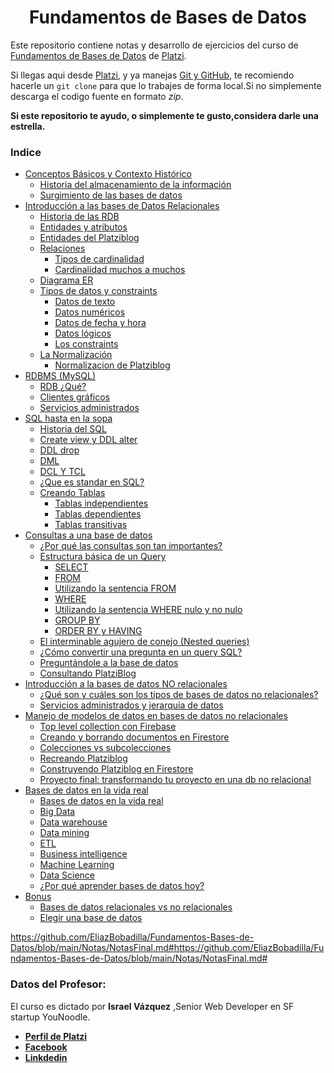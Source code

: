 <div align="center">
  <h1>Fundamentos de Bases de Datos</h1>
</div>

Este repositorio contiene notas  y desarrollo de ejercicios del curso de [Fundamentos de Bases de Datos](https://platzi.com/clases/bd) de [Platzi](https://platzi.com/r/EliazBobadilla).

Si llegas aqui desde [Platzi](https://platzi.com/r/EliazBobadilla), y ya manejas [Git y GitHub](https://platzi.com/clases/git-github/), te recomiendo hacerle un  ```git clone``` para que lo trabajes de forma local.Si no simplemente descarga el codigo fuente en formato *zip*.

**Si este repositorio te ayudo, o simplemente te gusto,considera darle una estrella.**

### Indice
- [Conceptos Básicos y Contexto Histórico](https://github.com/EliazBobadilla/Fundamentos-Bases-de-Datos/blob/main/Notas/NotasFinal.md#CONCEPTOS-BÁSICOS-Y-CONTEXTO-HISTÓRICO)
  - [Historia del almacenamiento de la información](https://github.com/EliazBobadilla/Fundamentos-Bases-de-Datos/blob/main/Notas/NotasFinal.md#Historia-del-almacenamiento-de-la-información)
  - [Surgimiento de las bases de datos](https://github.com/EliazBobadilla/Fundamentos-Bases-de-Datos/blob/main/Notas/NotasFinal.md#Surgimiento-de-las-bases-de-datos)
- [Introducción a las bases de Datos Relacionales](https://github.com/EliazBobadilla/Fundamentos-Bases-de-Datos/blob/main/Notas/NotasFinal.md#INTRODUCCIÓN-A-LAS-BASES-DE-DATOS-RELACIONALES)
  - [Historia de las RDB](https://github.com/EliazBobadilla/Fundamentos-Bases-de-Datos/blob/main/Notas/NotasFinal.md#Historia-de-las-RDB)
  - [Entidades y atributos](https://github.com/EliazBobadilla/Fundamentos-Bases-de-Datos/blob/main/Notas/NotasFinal.md#Entidades-y-atributos)
  - [Entidades del Platziblog](https://github.com/EliazBobadilla/Fundamentos-Bases-de-Datos/blob/main/Notas/NotasFinal.md#Entidades-del-Platziblog)
  - [Relaciones](https://github.com/EliazBobadilla/Fundamentos-Bases-de-Datos/blob/main/Notas/NotasFinal.md#Relaciones)
    - [Tipos de cardinalidad](https://github.com/EliazBobadilla/Fundamentos-Bases-de-Datos/blob/main/Notas/NotasFinal.md#Tipos-de-cardinalidad)
    - [Cardinalidad muchos a muchos](https://github.com/EliazBobadilla/Fundamentos-Bases-de-Datos/blob/main/Notas/NotasFinal.md#Cardinalidad-muchos-a-muchos)
  - [Diagrama ER](https://github.com/EliazBobadilla/Fundamentos-Bases-de-Datos/blob/main/Notas/NotasFinal.md#Diagrama-ER)
  - [Tipos de datos y constraints](https://github.com/EliazBobadilla/Fundamentos-Bases-de-Datos/blob/main/Notas/NotasFinal.md#Tipos-de-datos-y-constraints)
    - [Datos de texto](https://github.com/EliazBobadilla/Fundamentos-Bases-de-Datos/blob/main/Notas/NotasFinal.md#Datos-de-texto)
    - [Datos numéricos](https://github.com/EliazBobadilla/Fundamentos-Bases-de-Datos/blob/main/Notas/NotasFinal.md#Datos-numéricos)
    - [Datos de fecha y hora](https://github.com/EliazBobadilla/Fundamentos-Bases-de-Datos/blob/main/Notas/NotasFinal.md#Datos-de-fecha-y-hora)
    - [Datos lógicos](https://github.com/EliazBobadilla/Fundamentos-Bases-de-Datos/blob/main/Notas/NotasFinal.md#Datos-lógicos)
    - [Los constraints](https://github.com/EliazBobadilla/Fundamentos-Bases-de-Datos/blob/main/Notas/NotasFinal.md#Los-constraints)
  - [La Normalización](https://github.com/EliazBobadilla/Fundamentos-Bases-de-Datos/blob/main/Notas/NotasFinal.md#La-Normalización)
    - [Normalizacion de Platziblog](https://github.com/EliazBobadilla/Fundamentos-Bases-de-Datos/blob/main/Notas/NotasFinal.md#Normalizacion-de-Platziblog)
- [RDBMS (MySQL)](https://github.com/EliazBobadilla/Fundamentos-Bases-de-Datos/blob/main/Notas/NotasFinal.md#RDBMS-(MySQL))
  - [RDB ¿Qué?](https://github.com/EliazBobadilla/Fundamentos-Bases-de-Datos/blob/main/Notas/NotasFinal.md#RDB-¿Qué?)
  - [Clientes gráficos](https://github.com/EliazBobadilla/Fundamentos-Bases-de-Datos/blob/main/Notas/NotasFinal.md#Clientes-gráficos)
  - [Servicios administrados](https://github.com/EliazBobadilla/Fundamentos-Bases-de-Datos/blob/main/Notas/NotasFinal.md#Servicios-administrados)
- [SQL hasta en la sopa](https://github.com/EliazBobadilla/Fundamentos-Bases-de-Datos/blob/main/Notas/NotasFinal.md#SQL-hasta-en-la-sopa)
  - [Historia del SQL](https://github.com/EliazBobadilla/Fundamentos-Bases-de-Datos/blob/main/Notas/NotasFinal.md#Historia-del-SQL)
  - [Create view y DDL alter](https://github.com/EliazBobadilla/Fundamentos-Bases-de-Datos/blob/main/Notas/NotasFinal.md#Create-view-y-DDL-alter)
  - [DDL drop](https://github.com/EliazBobadilla/Fundamentos-Bases-de-Datos/blob/main/Notas/NotasFinal.md#DDL-drop)
  - [DML](https://github.com/EliazBobadilla/Fundamentos-Bases-de-Datos/blob/main/Notas/NotasFinal.md#DML)
  - [DCL Y TCL](https://github.com/EliazBobadilla/Fundamentos-Bases-de-Datos/blob/main/Notas/NotasFinal.md#DCL-Y-TCL)
  - [¿Que es standar en SQL?](https://github.com/EliazBobadilla/Fundamentos-Bases-de-Datos/blob/main/Notas/NotasFinal.md#¿Que-es-standar-en-SQL?)
  - [Creando Tablas](https://github.com/EliazBobadilla/Fundamentos-Bases-de-Datos/blob/main/Notas/NotasFinal.md#Creando-tablas)
    - [Tablas independientes](https://github.com/EliazBobadilla/Fundamentos-Bases-de-Datos/blob/main/Notas/NotasFinal.md#Tablas-independientes)
    - [Tablas dependientes](https://github.com/EliazBobadilla/Fundamentos-Bases-de-Datos/blob/main/Notas/NotasFinal.md#Tablas-dependientes)
    - [Tablas transitivas](https://github.com/EliazBobadilla/Fundamentos-Bases-de-Datos/blob/main/Notas/NotasFinal.md#Tablas-transitivas)
- [Consultas a una base de datos](https://github.com/EliazBobadilla/Fundamentos-Bases-de-Datos/blob/main/Notas/NotasFinal.md#Consultas-a-una-base-de-datos)
  - [¿Por qué las consultas son tan importantes?](https://github.com/EliazBobadilla/Fundamentos-Bases-de-Datos/blob/main/Notas/NotasFinal.md#¿Por-qué-las-consultas-son-tan-importantes?)
  - [Estructura básica de un Query](https://github.com/EliazBobadilla/Fundamentos-Bases-de-Datos/blob/main/Notas/NotasFinal.md#Estructura-básica-de-un-Query)
    - [SELECT](https://github.com/EliazBobadilla/Fundamentos-Bases-de-Datos/blob/main/Notas/NotasFinal.md#SELECT)
    - [FROM](https://github.com/EliazBobadilla/Fundamentos-Bases-de-Datos/blob/main/Notas/NotasFinal.md#FROM)
    - [Utilizando la sentencia FROM](https://github.com/EliazBobadilla/Fundamentos-Bases-de-Datos/blob/main/Notas/NotasFinal.md#Utilizando-la-sentencia-FROM)
    - [WHERE](https://github.com/EliazBobadilla/Fundamentos-Bases-de-Datos/blob/main/Notas/NotasFinal.md#WHERE)
    - [Utilizando la sentencia WHERE nulo y no nulo](https://github.com/EliazBobadilla/Fundamentos-Bases-de-Datos/blob/main/Notas/NotasFinal.md#Utilizando-la-sentencia-WHERE-nulo-y-no-nulo)
    - [GROUP BY](https://github.com/EliazBobadilla/Fundamentos-Bases-de-Datos/blob/main/Notas/NotasFinal.md#GROUP-BY)
    - [ORDER BY y HAVING](https://github.com/EliazBobadilla/Fundamentos-Bases-de-Datos/blob/main/Notas/NotasFinal.md#ORDER-BY-y-HAVING)
  - [El interminable agujero de conejo (Nested queries)](https://github.com/EliazBobadilla/Fundamentos-Bases-de-Datos/blob/main/Notas/NotasFinal.md#El-interminable-agujero-de-conejo-(Nested-queries))
  - [¿Cómo convertir una pregunta en un query SQL?](https://github.com/EliazBobadilla/Fundamentos-Bases-de-Datos/blob/main/Notas/NotasFinal.md#¿Cómo-convertir-una-pregunta-en-un-query-SQL?)
  - [Preguntándole a la base de datos](https://github.com/EliazBobadilla/Fundamentos-Bases-de-Datos/blob/main/Notas/NotasFinal.md#Preguntándole-a-la-base-de-datos)
  - [Consultando PlatziBlog](https://github.com/EliazBobadilla/Fundamentos-Bases-de-Datos/blob/main/Notas/NotasFinal.md#Consultando-PlatziBlog)
- [Introducción a la bases de datos NO relacionales](https://github.com/EliazBobadilla/Fundamentos-Bases-de-Datos/blob/main/Notas/NotasFinal.md#Introducción-a-la-bases-de-datos-NO-relacionales)
  - [¿Qué son y cuáles son los tipos de bases de datos no relacionales?](https://github.com/EliazBobadilla/Fundamentos-Bases-de-Datos/blob/main/Notas/NotasFinal.md#Qué-son-y-cuáles-son-los-tipos-de-bases-de-datos-no-relacionales)
  - [Servicios administrados y jerarquía de datos](https://github.com/EliazBobadilla/Fundamentos-Bases-de-Datos/blob/main/Notas/NotasFinal.md#Servicios-administrados-y-jerarquía-de-datos)
- [Manejo de modelos de datos en bases de datos no relacionales](https://github.com/EliazBobadilla/Fundamentos-Bases-de-Datos/blob/main/Notas/NotasFinal.md#Manejo-de-modelos-de-datos-en-bases-de-datos-no-relacionales)
  - [Top level collection con Firebase](https://github.com/EliazBobadilla/Fundamentos-Bases-de-Datos/blob/main/Notas/NotasFinal.md#Top-level-collection-con-Firebase)
  - [Creando y borrando documentos en Firestore](https://github.com/EliazBobadilla/Fundamentos-Bases-de-Datos/blob/main/Notas/NotasFinal.md#Creando-y-borrando-documentos-en-Firestore)
  - [Colecciones vs subcolecciones](https://github.com/EliazBobadilla/Fundamentos-Bases-de-Datos/blob/main/Notas/NotasFinal.md#Colecciones-vs-subcolecciones)
  - [Recreando Platziblog](https://github.com/EliazBobadilla/Fundamentos-Bases-de-Datos/blob/main/Notas/NotasFinal.md#Recreando-Platziblog)
  - [Construyendo Platziblog en Firestore](https://github.com/EliazBobadilla/Fundamentos-Bases-de-Datos/blob/main/Notas/NotasFinal.md#Construyendo-Platziblog-en-Firestore)
  - [Proyecto final: transformando tu proyecto en una db no relacional](https://github.com/EliazBobadilla/Fundamentos-Bases-de-Datos/blob/main/Notas/NotasFinal.md#proyecto-final-transformando-tu-proyecto-en-una-db-no-relacional)
- [Bases de datos en la vida real](https://github.com/EliazBobadilla/Fundamentos-Bases-de-Datos/blob/main/Notas/NotasFinal.md#Bases-de-datos-en-la-vida-real)
  - [Bases de datos en la vida real](https://github.com/EliazBobadilla/Fundamentos-Bases-de-Datos/blob/main/Notas/NotasFinal.md#Bases-de-datos-en-la-vida-real)
  - [Big Data](https://github.com/EliazBobadilla/Fundamentos-Bases-de-Datos/blob/main/Notas/NotasFinal.md#Big-Data)
  - [Data warehouse](https://github.com/EliazBobadilla/Fundamentos-Bases-de-Datos/blob/main/Notas/NotasFinal.md#Data-warehouse)
  - [Data mining](https://github.com/EliazBobadilla/Fundamentos-Bases-de-Datos/blob/main/Notas/NotasFinal.md#Data-mining)
  - [ETL](https://github.com/EliazBobadilla/Fundamentos-Bases-de-Datos/blob/main/Notas/NotasFinal.md#ETL)
  - [Business intelligence](https://github.com/EliazBobadilla/Fundamentos-Bases-de-Datos/blob/main/Notas/NotasFinal.md#Business-intelligence)
  - [Machine Learning](https://github.com/EliazBobadilla/Fundamentos-Bases-de-Datos/blob/main/Notas/NotasFinal.md#Machine-Learning)
  - [Data Science](https://github.com/EliazBobadilla/Fundamentos-Bases-de-Datos/blob/main/Notas/NotasFinal.md#Data-Science)
  - [¿Por qué aprender bases de datos hoy?](https://github.com/EliazBobadilla/Fundamentos-Bases-de-Datos/blob/main/Notas/NotasFinal.md#¿Por-qué-aprender-bases-de-datos-hoy?)
- [Bonus](https://github.com/EliazBobadilla/Fundamentos-Bases-de-Datos/blob/main/Notas/NotasFinal.md#Bonus)
  - [Bases de datos relacionales vs no relacionales](https://github.com/EliazBobadilla/Fundamentos-Bases-de-Datos/blob/main/Notas/NotasFinal.md#Bases-de-datos-relacionales-vs-no-relacionales)
  - [Elegir una base de datos](https://github.com/EliazBobadilla/Fundamentos-Bases-de-Datos/blob/main/Notas/NotasFinal.md#Elegir-una-base-de-datos)



https://github.com/EliazBobadilla/Fundamentos-Bases-de-Datos/blob/main/Notas/NotasFinal.md#https://github.com/EliazBobadilla/Fundamentos-Bases-de-Datos/blob/main/Notas/NotasFinal.md# 

### Datos del Profesor:
El curso es dictado por **Israel Vázquez** ,Senior Web Developer en SF startup YouNoodle.

- [**Perfil de Platzi**](https://platzi.com/p/isravazquezmorales)
- [**Facebook**](https://www.facebook.com/isra.baurel)
- [**Linkdedin**](https://www.linkedin.com/in/israel-baurel-v%C3%A1zquez-morales/?originalSubdomain=mx)
